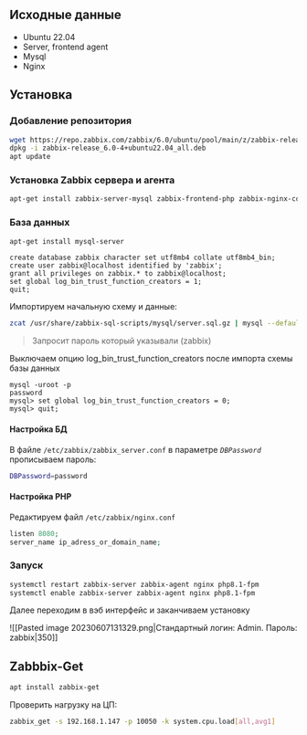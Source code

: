 ## Исходные данные
- Ubuntu 22.04
- Server, frontend agent
- Mysql
- Nginx

## Установка

### Добавление репозитория

```bash
wget https://repo.zabbix.com/zabbix/6.0/ubuntu/pool/main/z/zabbix-release/zabbix-release_6.0-4+ubuntu22.04_all.deb  
dpkg -i zabbix-release_6.0-4+ubuntu22.04_all.deb  
apt update
```

### Установка Zabbix сервера и агента
```bash
apt-get install zabbix-server-mysql zabbix-frontend-php zabbix-nginx-conf zabbix-sql-scripts zabbix-agent
```

### База данных
```bash
apt-get install mysql-server
```
```mysql
create database zabbix character set utf8mb4 collate utf8mb4_bin;
create user zabbix@localhost identified by 'zabbix';
grant all privileges on zabbix.* to zabbix@localhost;
set global log_bin_trust_function_creators = 1;
quit;
```

Импортируем начальную схему и данные:
```bash
zcat /usr/share/zabbix-sql-scripts/mysql/server.sql.gz | mysql --default-character-set=utf8mb4 -uzabbix -p zabbix
```
>Запросит пароль который указывали (zabbix)

Выключаем опцию log_bin_trust_function_creators после импорта схемы базы данных

```mysql
mysql -uroot -p  
password  
mysql> set global log_bin_trust_function_creators = 0;  
mysql> quit;
```

#### Настройка БД
В файле  `/etc/zabbix/zabbix_server.conf` в параметре *`DBPassword`* прописываем пароль:
```bash
DBPassword=password
```

#### Настройка PHP
Редактируем файл `/etc/zabbix/nginx.conf`
```php
listen 8080;  
server_name ip_adress_or_domain_name;
```

### Запуск
```bash
systemctl restart zabbix-server zabbix-agent nginx php8.1-fpm
systemctl enable zabbix-server zabbix-agent nginx php8.1-fpm
```

Далее переходим в вэб интерфейс и заканчиваем установку

![[Pasted image 20230607131329.png|Стандартный логин: Admin. Пароль: zabbix|350]]


## Zabbbix-Get

```bash
apt install zabbix-get
```

Проверить нагрузку на ЦП:
```bash
zabbix_get -s 192.168.1.147 -p 10050 -k system.cpu.load[all,avg1]
```
